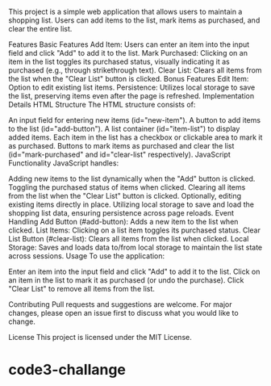 This project is a simple web application that allows users to maintain a shopping list. Users can add items to the list, mark items as purchased, and clear the entire list.

Features
Basic Features
Add Item: Users can enter an item into the input field and click "Add" to add it to the list.
Mark Purchased: Clicking on an item in the list toggles its purchased status, visually indicating it as purchased (e.g., through strikethrough text).
Clear List: Clears all items from the list when the "Clear List" button is clicked.
Bonus Features
Edit Item: Option to edit existing list items.
Persistence: Utilizes local storage to save the list, preserving items even after the page is refreshed.
Implementation Details
HTML Structure
The HTML structure consists of:

An input field for entering new items (id="new-item").
A button to add items to the list (id="add-button").
A list container (id="item-list") to display added items.
Each item in the list has a checkbox or clickable area to mark it as purchased.
Buttons to mark items as purchased and clear the list (id="mark-purchased" and id="clear-list" respectively).
JavaScript Functionality
JavaScript handles:

Adding new items to the list dynamically when the "Add" button is clicked.
Toggling the purchased status of items when clicked.
Clearing all items from the list when the "Clear List" button is clicked.
Optionally, editing existing items directly in place.
Utilizing local storage to save and load the shopping list data, ensuring persistence across page reloads.
Event Handling
Add Button (#add-button): Adds a new item to the list when clicked.
List Items: Clicking on a list item toggles its purchased status.
Clear List Button (#clear-list): Clears all items from the list when clicked.
Local Storage: Saves and loads data to/from local storage to maintain the list state across sessions.
Usage
To use the application:

Enter an item into the input field and click "Add" to add it to the list.
Click on an item in the list to mark it as purchased (or undo the purchase).
Click "Clear List" to remove all items from the list.




Contributing
Pull requests and suggestions are welcome. For major changes, please open an issue first to discuss what you would like to change.

License
This project is licensed under the MIT License. 
# code3-challange